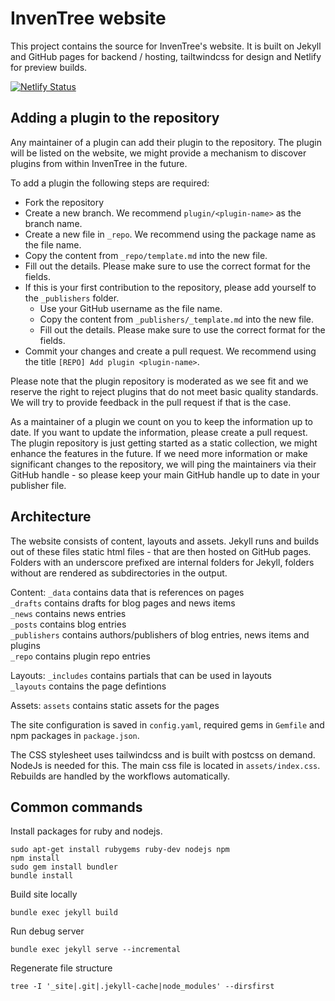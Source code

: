 # InvenTree website
This project contains the source for InvenTree's website.
It is built on Jekyll and GitHub pages for backend / hosting, tailtwindcss for design and Netlify for preview builds.

[![Netlify Status](https://api.netlify.com/api/v1/badges/f84340d0-bc2f-4f7f-ad4c-877c50b33a27/deploy-status)](https://app.netlify.com/sites/inventree-org-preview/deploys)

## Adding a plugin to the repository

Any maintainer of a plugin can add their plugin to the repository. The plugin will be listed on the website, we might provide a mechanism to discover plugins from within InvenTree in the future.

To add a plugin the following steps are required:
- Fork the repository
- Create a new branch. We recommend `plugin/<plugin-name>` as the branch name.
- Create a new file in `_repo`. We recommend using the package name as the file name.
- Copy the content from `_repo/template.md` into the new file.
- Fill out the details. Please make sure to use the correct format for the fields.
- If this is your first contribution to the repository, please add yourself to the `_publishers` folder.
  - Use your GitHub username as the file name.
  - Copy the content from `_publishers/_template.md` into the new file.
  - Fill out the details. Please make sure to use the correct format for the fields.
- Commit your changes and create a pull request. We recommend using the title `[REPO] Add plugin <plugin-name>`.

Please note that the plugin repository is moderated as we see fit and we reserve the right to reject plugins that do not meet basic quality standards. We will try to provide feedback in the pull request if that is the case.

As a maintainer of a plugin we count on you to keep the information up to date. If you want to update the information, please create a pull request.
The plugin repository is just getting started as a static collection, we might enhance the features in the future. If we need more information or make significant changes to the repository, we will ping the maintainers via their GitHub handle - so please keep your main GitHub handle up to date in your publisher file.

## Architecture

The website consists of content, layouts and assets. Jekyll runs and builds out of these files static html files - that are then hosted on GitHub pages. Folders with an underscore prefixed are internal folders for Jekyll, folders without are rendered as subdirectories in the output.

Content:
`_data` contains data that is references on pages  
`_drafts` contains drafts for blog pages and news items  
`_news` contains news entries  
`_posts` contains blog entries  
`_publishers` contains authors/publishers of blog entries, news items and plugins  
`_repo` contains plugin repo entries  

Layouts:
`_includes` contains partials that can be used in layouts  
`_layouts` contains the page defintions  

Assets:
`assets` contains static assets for the pages

The site configuration is saved in `config.yaml`, required gems in `Gemfile` and npm packages in `package.json`.

The CSS stylesheet uses tailwindcss and is built with postcss on demand. NodeJs is needed for this. The main css file is located in `assets/index.css`. Rebuilds are handled by the workflows automatically.

## Common commands
Install packages for ruby and nodejs.
```
sudo apt-get install rubygems ruby-dev nodejs npm
npm install
sudo gem install bundler
bundle install
```

Build site locally
```
bundle exec jekyll build
```

Run debug server
```
bundle exec jekyll serve --incremental
```

Regenerate file structure
```
tree -I '_site|.git|.jekyll-cache|node_modules' --dirsfirst
```
